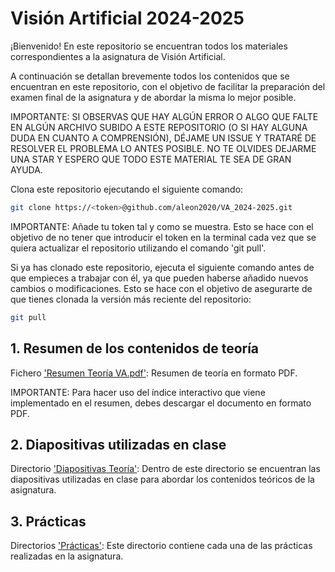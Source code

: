 # Visión Artificial 2024-2025

¡Bienvenido! En este repositorio se encuentran todos los materiales correspondientes a la asignatura de Visión Artificial.

A continuación se detallan brevemente todos los contenidos que se encuentran en este repositorio, con el objetivo de facilitar la preparación del examen final de la asignatura y de abordar la misma lo mejor posible.

IMPORTANTE: SI OBSERVAS QUE HAY ALGÚN ERROR O ALGO QUE FALTE EN ALGÚN ARCHIVO SUBIDO A ESTE REPOSITORIO (O SI HAY ALGUNA DUDA EN CUANTO A COMPRENSIÓN), DÉJAME UN ISSUE Y TRATARÉ DE RESOLVER EL PROBLEMA LO ANTES POSIBLE. NO TE OLVIDES DEJARME UNA STAR Y ESPERO QUE TODO ESTE MATERIAL TE SEA DE GRAN AYUDA.

Clona este repositorio ejecutando el siguiente comando:

```sh
git clone https://<token>@github.com/aleon2020/VA_2024-2025.git
```

IMPORTANTE: Añade tu token tal y como se muestra. Esto se hace con el objetivo de no tener que introducir el token en la terminal cada vez que se quiera actualizar el repositorio utilizando el comando 'git pull'.

Si ya has clonado este repositorio, ejecuta el siguiente comando antes de que empieces a trabajar con él, ya que pueden haberse añadido nuevos cambios o modificaciones. Esto se hace con el objetivo de asegurarte de que tienes clonada la versión más reciente del repositorio:

```sh
git pull
```

## 1. Resumen de los contenidos de teoría

Fichero ['Resumen Teoría VA.pdf'](https://docs.google.com/document/d/1hYNsSnOXKjE1kXjycNTTrv47CnXmMRywsS0rjo0Pqxc/edit?usp=sharing): Resumen de teoría en formato PDF.

IMPORTANTE: Para hacer uso del índice interactivo que viene implementado en el resumen, debes descargar el documento en formato PDF.

## 2. Diapositivas utilizadas en clase

Directorio ['Diapositivas Teoría'](https://github.com/aleon2020/VA_2024-2025/tree/main/Diapositivas%20Teor%C3%ADa): Dentro de este directorio se encuentran las diapositivas utilizadas en clase para abordar los contenidos teóricos de la asignatura.

## 3. Prácticas

Directorios ['Prácticas'](https://github.com/aleon2020/VA_2024-2025/tree/main/Pr%C3%A1cticas): Este directorio contiene cada una de las prácticas realizadas en la asignatura.
